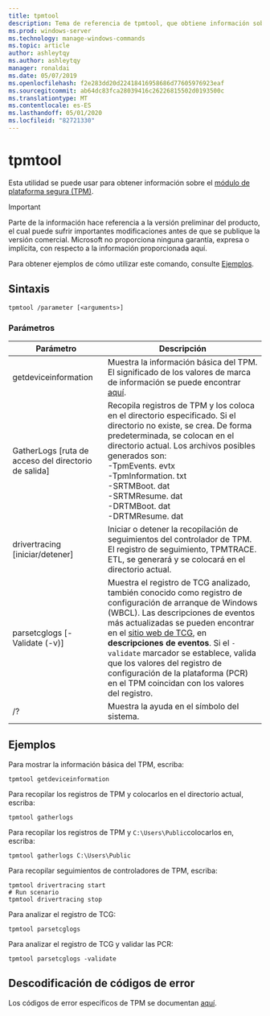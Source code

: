 ```yaml
---
title: tpmtool
description: Tema de referencia de tpmtool, que obtiene información sobre el Módulo de plataforma segura.
ms.prod: windows-server
ms.technology: manage-windows-commands
ms.topic: article
author: ashleytqy
ms.author: ashleytqy
manager: ronaldai
ms.date: 05/07/2019
ms.openlocfilehash: f2e283dd20d22418416958686d77605976923eaf
ms.sourcegitcommit: ab64dc83fca28039416c26226815502d0193500c
ms.translationtype: MT
ms.contentlocale: es-ES
ms.lasthandoff: 05/01/2020
ms.locfileid: "82721330"
---
```

# <a name="tpmtool"></a>tpmtool

Esta utilidad se puede usar para obtener información sobre el [módulo de plataforma segura (TPM)](https://docs.microsoft.com/windows/security/information-protection/tpm/trusted-platform-module-overview).

>[!IMPORTANT]
>Parte de la información hace referencia a la versión preliminar del producto, el cual puede sufrir importantes modificaciones antes de que se publique la versión comercial. Microsoft no proporciona ninguna garantía, expresa o implícita, con respecto a la información proporcionada aquí.

Para obtener ejemplos de cómo utilizar este comando, consulte [Ejemplos](#tpmtool_examples).

## <a name="syntax"></a>Sintaxis

```
tpmtool /parameter [<arguments>]
```
### <a name="parameters"></a>Parámetros

|Parámetro|Descripción|
|---------|-----------|
|getdeviceinformation|Muestra la información básica del TPM. El significado de los valores de marca de información se puede encontrar [aquí](https://docs.microsoft.com/windows/desktop/SecProv/win32-tpm-isreadyinformation#parameters).|
|GatherLogs [ruta de acceso del directorio de salida]|Recopila registros de TPM y los coloca en el directorio especificado. Si el directorio no existe, se crea. De forma predeterminada, se colocan en el directorio actual. Los archivos posibles generados son: </br>-TpmEvents. evtx</br>-TpmInformation. txt</br>-SRTMBoot. dat</br>-SRTMResume. dat</br>-DRTMBoot. dat</br>-DRTMResume. dat</br>|
|drivertracing [iniciar/detener]|Iniciar o detener la recopilación de seguimientos del controlador de TPM. El registro de seguimiento, TPMTRACE. ETL, se generará y se colocará en el directorio actual.|
|parsetcglogs [-Validate (-v)]|Muestra el registro de TCG analizado, también conocido como registro de configuración de arranque de Windows (WBCL). Las descripciones de eventos más actualizadas se pueden encontrar en el [sitio web de TCG](https://trustedcomputinggroup.org/resource/pc-client-specific-platform-firmware-profile-specification/), en **descripciones de eventos**. Si el `-validate` marcador se establece, valida que los valores del registro de configuración de la plataforma (PCR) en el TPM coincidan con los valores del registro.|
|/?|Muestra la ayuda en el símbolo del sistema.|

## <a name="examples"></a><a name=tpmtool_examples></a>Ejemplos

Para mostrar la información básica del TPM, escriba:
```
tpmtool getdeviceinformation
```
Para recopilar los registros de TPM y colocarlos en el directorio actual, escriba:
```
tpmtool gatherlogs
```
Para recopilar los registros de TPM y `C:\Users\Public`colocarlos en, escriba:
```
tpmtool gatherlogs C:\Users\Public
```
Para recopilar seguimientos de controladores de TPM, escriba:
```
tpmtool drivertracing start
# Run scenario
tpmtool drivertracing stop
```
Para analizar el registro de TCG:
```
tpmtool parsetcglogs
```
Para analizar el registro de TCG y validar las PCR:
```
tpmtool parsetcglogs -validate
```

## <a name="decoding-error-codes"></a>Descodificación de códigos de error

Los códigos de error específicos de TPM se documentan [aquí](https://docs.microsoft.com/windows/desktop/com/com-error-codes-6).
